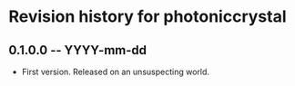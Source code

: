 # Revision history for photoniccrystal

## 0.1.0.0 -- YYYY-mm-dd

* First version. Released on an unsuspecting world.
